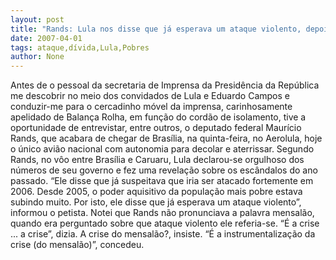 ```yaml
---
layout: post
title: "Rands: Lula nos disse que já esperava um ataque violento, depois de melhorar a vida dos pobres"
date: 2007-04-01
tags: ataque,dívida,Lula,Pobres
author: None
---
```

Antes de o pessoal da secretaria de Imprensa da Presidência da República me descobrir no meio dos convidados de Lula e Eduardo Campos e conduzir-me para o cercadinho móvel da imprensa, carinhosamente apelidado de Balança Rolha, em função do cordão de isolamento, tive a oportunidade de entrevistar, entre outros, o deputado federal Maurício Rands, que acabara de chegar de Brasília, na quinta-feira, no Aerolula, hoje o único avião nacional com autonomia para decolar e aterrissar.
Segundo Rands, no vôo entre Brasília e Caruaru, Lula declarou-se orgulhoso dos números de seu governo e fez uma revelação sobre os escândalos do ano passado.
“Ele disse que já suspeitava que iria ser atacado fortemente em 2006. Desde 2005, o poder aquisitivo da população mais pobre estava subindo muito. Por isto, ele disse que já esperava um ataque violento”, informou o petista.
Notei que Rands não pronunciava a palavra mensalão, quando era perguntado sobre que ataque violento ele referia-se.
“É a crise ... a crise”, dizia. 
A crise do mensalão?, insiste.
“É a instrumentalização da crise (do mensalão)”, concedeu. 
